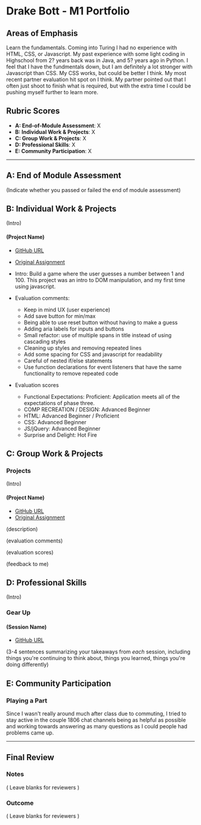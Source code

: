 # Drake Bott - M1 Portfolio

## Areas of Emphasis

Learn the fundamentals.  Coming into Turing I had no experience with HTML, CSS, or Javascript.  My past experience with some light coding in Highschool from 2? years back was in Java, and 5? years ago in Python.  I feel that I have the fundmentals down, but I am definitely a lot stronger with Javascript than CSS.  My CSS works, but could be better I think.  My most recent partner evaluation hit spot on I think.  My partner pointed out that I often just shoot to finish what is required, but with the extra time I could be pushing myself further to learn more.

## Rubric Scores

* **A: End-of-Module Assessment**: X
* **B: Individual Work & Projects**: X
* **C: Group Work & Projects**: X
* **D: Professional Skills**: X
* **E: Community Participation**: X

-----------------------

## A: End of Module Assessment

(Indicate whether you passed or failed the end of module assessment)


## B: Individual Work & Projects

(Intro)

#### (Project Name)

* [GitHub URL](https://github.com/bottd/Number-Guesser)
* [Original Assignment](http://frontend.turing.io/projects/number-guesser.html)

* Intro: Build a game where the user guesses a number between 1 and 100.  This project was an intro to DOM manipulation, and my first time using javascript.

* Evaluation comments: 
  * Keep in mind UX (user experience)
  * Add save button for min/max
  * Being able to use reset button without having to make a guess
  * Adding aria labels for inputs and buttons
  * Small refactor: use of multiple spans in title instead of using cascading styles
  * Cleaning up styles and removing repeated lines
  * Add some spacing for CSS and javascript for readability
  * Careful of nested if/else statements
  * Use function declarations for event listeners that have the same functionality to remove repeated code

* Evaluation scores
  * Functional Expectations: Proficient: Application meets all of the expectations of phase three.
  * COMP RECREATION / DESIGN: Advanced Beginner
  * HTML: Advanced Beginner / Proficient
  * CSS: Advanced Beginner
  * JS/jQuery: Advanced Beginner
  * Surprise and Delight: Hot Fire


## C: Group Work & Projects

### Projects

(Intro)

#### (Project Name)

* [GitHub URL]()
* [Original Assignment]()

(description)

(evaluation comments)

(evaluation scores)

(feedback to me)

## D: Professional Skills
(Intro)

### Gear Up
#### (Session Name)

* [GitHub URL]()

(3-4 sentences summarizing your takeaways from _each_ session, including things you're continuing to think about, things you learned, things you're doing differently)

## E: Community Participation

### Playing a Part

Since I wasn't really around much after class due to commuting, I tried to stay active in the couple 1806 chat channels being as helpful as possible and working towards answering as many questions as I could people had problems came up.

------------------

## Final Review

### Notes

( Leave blanks for reviewers )

### Outcome

( Leave blanks for reviewers )
